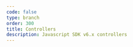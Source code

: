 ```yaml
---
code: false
type: branch
order: 300
title: Controllers
description: Javascript SDK v6.x controllers
---
```


